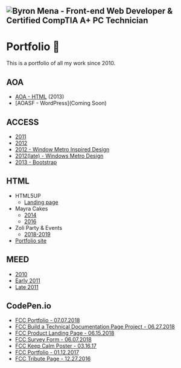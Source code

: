 ![Byron Mena - Front-end Web Developer & Certified CompTIA A+ PC Technician](https://byronmena.github.io/img/ByroninPC.PNG)
---

# Portfolio :wave:
This is a portfolio of all my work since 2010.

## AOA
- [AOA - HTML](https://byronmena.github.io/Portfolio/AOASF/AOASF/Index.html) (2013)
- [AOASF - WordPress](Coming Soon)

## ACCESS
- [2011](https://byronmena.github.io/Portfolio/ACCESS/ACCESS%202011/) 
- [2012](https://byronmena.github.io/Portfolio/ACCESS/ACCESS%202012/)
- [2012 - Window Metro Inspired Design](https://byronmena.github.io/Portfolio/ACCESS/ACCESS%20Early%202012%20Metro/)
- [2012(late) - Windows Metro Design](https://byronmena.github.io/Portfolio/ACCESS/ACCESS%20Late%202012%20Metro/)
- [2013 - Bootstrap](https://byronmena.github.io/Portfolio/ACCESS/Access%202013%20Bootstrap/)


## HTML 
- HTML5UP
	- [Landing page](https://byronmena.github.io/Portfolio/html5up/)
- Mayra Cakes
	- [2014](https://byronmena.github.io/Portfolio/Mayra%20Cakes/Mayra%20Cakes%202014/)
	- [2016](https://byronmena.github.io/Portfolio/Mayra%20Cakes/HTML5%20One%20Page%202016/)
- Zoli Party & Events
	- [2018-2019](https://byronmena.github.io/Portfolio/Zoli%20Party%20%26%20Events/index.html)
- [Portfolio site](https://byronmena.github.io/)

	

## MEED 
  
- [2010](https://byronmena.github.io/Portfolio/MEED/MEED%202010/)
- [Early 2011](https://byronmena.github.io/Portfolio/MEED/MEED%20Early%202011/)
- [Late 2011](https://byronmena.github.io/Portfolio/MEED/MEED%20Late%202011/)


## CodePen.io

-  [FCC Portfolio - 07.07.2018](https://codepen.io/ByronM/full/PaMOpb)
-  [FCC Build a Technical Documentation Page Project - 06.27.2018](https://codepen.io/ByronM/full/yERQJX)
-  [FCC Product Landing Page - 06.15.2018](https://codepen.io/ByronM/full/LrOYXo)
-  [FCC Survey Form - 06.07.2018](https://codepen.io/ByronM/full/ERgeOz)
-  [FCC Keep Calm Poster - 03.16.17](https://codepen.io/ByronM/full/YZrLVa)
-  [FCC Portfolio - 01.12.2017](https://codepen.io/ByronM/full/ZLWeKw)
-  [FCC Tribute Page - 12.27.2016](https://codepen.io/ByronM/full/bBPxKo)